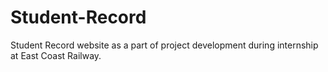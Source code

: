 # Student-Record
Student Record website as a part of project development during internship at East Coast Railway.
